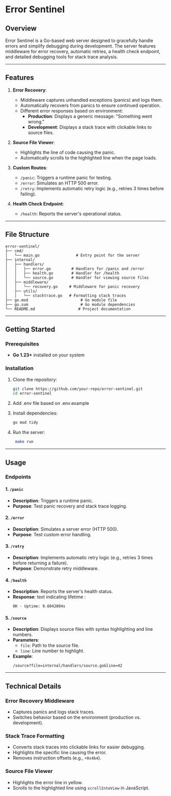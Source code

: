 
# Error Sentinel

## Overview
Error Sentinel is a Go-based web server designed to gracefully handle errors and simplify debugging during development. The server features middleware for error recovery, automatic retries, a health check endpoint, and detailed debugging tools for stack trace analysis.

---

## Features

1. **Error Recovery**:
   - Middleware captures unhandled exceptions (panics) and logs them.
   - Automatically recovers from panics to ensure continued operation.
   - Different error responses based on environment:
     - **Production**: Displays a generic message: "Something went wrong."
     - **Development**: Displays a stack trace with clickable links to source files.

2. **Source File Viewer**:
   - Highlights the line of code causing the panic.
   - Automatically scrolls to the highlighted line when the page loads.

3. **Custom Routes**:
   - `/panic`: Triggers a runtime panic for testing.
   - `/error`: Simulates an HTTP 500 error.
   - `/retry`: Implements automatic retry logic (e.g., retries 3 times before failing).

4. **Health Check Endpoint**:
   - `/health`: Reports the server's operational status.

---


## File Structure

```
error-sentinel/
├── cmd/
│   └── main.go                # Entry point for the server
├── internal/
│   ├── handlers/
│   │   ├── error.go         # Handlers for /panic and /error
│   │   ├── health.go        # Handler for /health
│   │   └── source.go        # Handler for viewing source files
│   ├── middleware/
│   │   └── recovery.go     # Middleware for panic recovery
│   ├── utils/
│   │   └── stacktrace.go   # Formatting stack traces
├── go.mod                       # Go module file
├── go.sum                       # Go module dependencies
└── README.md                   # Project documentation
```

---

## Getting Started

### Prerequisites
- **Go 1.23+** installed on your system

### Installation
1. Clone the repository:
   ```bash
   git clone https://github.com/your-repo/error-sentinel.git
   cd error-sentinel
   ```

2. Add .env file based on .env.example

3. Install dependencies:
   ```bash
   go mod tidy
   ```

4. Run the server:
   ```bash
    make run 
   ```

---

## Usage

### Endpoints

#### 1. `/panic`
- **Description**: Triggers a runtime panic.
- **Purpose**: Test panic recovery and stack trace logging.

#### 2. `/error`
- **Description**: Simulates a server error (HTTP 500).
- **Purpose**: Test custom error handling.

#### 3. `/retry`
- **Description**: Implements automatic retry logic (e.g., retries 3 times before returning a failure).
- **Purpose**: Demonstrate retry middleware.

#### 4. `/health`
- **Description**: Reports the server's health status.
- **Response**: text indicating lifetime :
  ```txt
  OK - Uptime: 9.6042804s
  ```

#### 5. `/source`
- **Description**: Displays source files with syntax highlighting and line numbers.
- **Parameters**:
  - `file`: Path to the source file.
  - `line`: Line number to highlight.
- **Example**:
  ```
  /source?file=internal/handlers/source.go&line=42
  ```

---

## Technical Details

### Error Recovery Middleware
- Captures panics and logs stack traces.
- Switches behavior based on the environment (production vs. development).

### Stack Trace Formatting
- Converts stack traces into clickable links for easier debugging.
- Highlights the specific line causing the error.
- Removes instruction offsets (e.g., `+0x4b4`).

### Source File Viewer
- Highlights the error line in yellow.
- Scrolls to the highlighted line using `scrollIntoView` in JavaScript.


